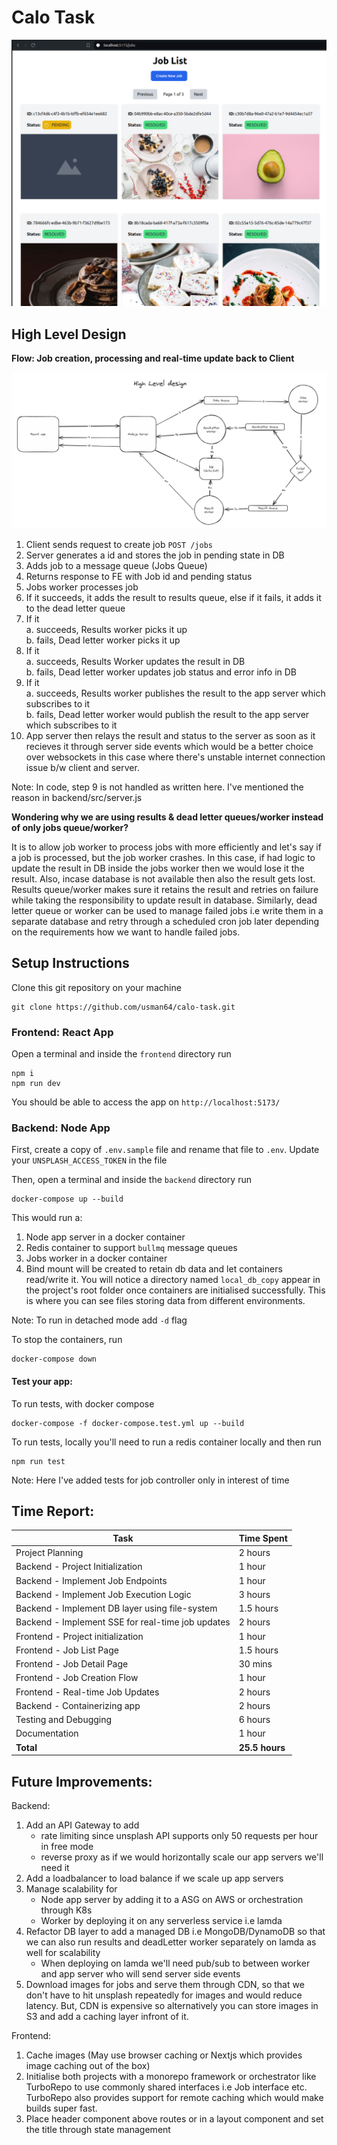 # Calo Task
![App screenshot](app.png)


## High Level Design
<strong>Flow: Job creation, processing and real-time update back to Client</strong>

![High level design](high-level-design.png)
1. Client sends request to create job `POST /jobs`
2. Server generates a id and stores the job in pending state in DB
3. Adds job to a message queue (Jobs Queue)
4. Returns response to FE with Job id and pending status
5. Jobs worker processes job
6. If it succeeds, it adds the result to results queue, else if it fails, it adds it to the dead letter queue
7. If it <br />
    a. succeeds, Results worker picks it up <br />
    b. fails, Dead letter worker picks it up
8. If it <br />
    a. succeeds, Results Worker updates the result in DB <br />
    b. fails, Dead letter worker updates job status and error info in DB
9. If it <br />
    a. succeeds, Results worker publishes the result to the app server which subscribes to it <br />
    b. fails, Dead letter worker would publish the result to the app server which subscribes to it
10. App server then relays the result and status to the server as soon as it recieves it through server side events which would be a better choice over websockets in this case where there's unstable internet connection issue b/w client and server. 

Note: In code, step 9 is not handled as written here. I've mentioned the reason in backend/src/server.js

<strong> Wondering why we are using results & dead letter queues/worker instead of only jobs queue/worker? </strong>

It is to allow job worker to process jobs with more efficiently and let's say if a job is processed, but the job worker crashes. In this case, if had logic to update the result in DB inside the jobs worker then we would lose it the result. Also, incase database is not available then also the result gets lost. Results queue/worker makes sure it retains the result and retries on failure while taking the responsibility to update result in database. Similarly, dead letter queue or worker can be used to manage failed jobs i.e write them in a separate database and retry through a scheduled cron job later depending on the requirements how we want to handle failed jobs.

## Setup Instructions

Clone this git repository on your machine
```
git clone https://github.com/usman64/calo-task.git
```

### Frontend: React App
Open a terminal and inside the `frontend` directory run 
```
npm i
npm run dev
```
You should be able to access the app on `http://localhost:5173/`


### Backend: Node App
First, create a copy of `.env.sample` file and rename that file to `.env`. Update your `UNSPLASH_ACCESS_TOKEN` in the file

Then, open a terminal and inside the `backend` directory run
```
docker-compose up --build
``` 
This would run a:
1. Node app server in a docker container
2. Redis container to support `bullmq` message queues
3. Jobs worker in a docker container
4. Bind mount will be created to retain db data and let containers read/write it. You will notice a directory named `local_db_copy` appear in the project's root folder once containers are initialised successfully. This is where you can see files storing data from different environments.

Note: To run in detached mode add `-d` flag

To stop the containers, run 
```
docker-compose down
```

#### Test your app:
To run tests, with docker compose
```
docker-compose -f docker-compose.test.yml up --build
```
To run tests, locally you'll need to run a redis container locally and then run
```
npm run test
```
Note: Here I've added tests for job controller only in interest of time

## Time Report:
| Task                                                    | Time Spent |
|---------------------------------------------------------|------------|
| Project Planning                                        | 2 hours    |
| Backend   - Project Initialization                      | 1 hour     |
| Backend   - Implement Job Endpoints                     | 1 hour     |
| Backend   - Implement Job Execution Logic               | 3 hours    |
| Backend   - Implement DB layer using file-system        | 1.5 hours  |
| Backend   - Implement SSE for real-time job updates     | 2 hours    |
| Frontend  - Project initialization                      | 1 hour     |
| Frontend  - Job List Page                               | 1.5 hours  |
| Frontend  - Job Detail Page                             | 30 mins    |
| Frontend  - Job Creation Flow                           | 1 hour     |
| Frontend  - Real-time Job Updates                       | 2 hours    |
| Backend   - Containerizing app                          | 2 hours    |
| Testing and Debugging                                   | 6 hours    |
| Documentation                                           | 1 hour     |
| **Total**                                               | **25.5 hours** |

## Future Improvements:
Backend:
1. Add an API Gateway to add
    - rate limiting since unsplash API supports only 50 requests per hour in free mode
    - reverse proxy as if we would horizontally scale our app servers we'll need it
2. Add a loadbalancer to load balance if we scale up app servers
2. Manage scalability for
    - Node app server by adding it to a ASG on AWS or orchestration through K8s
    - Worker by deploying it on any serverless service i.e lamda
3. Refactor DB layer to add a managed DB i.e MongoDB/DynamoDB so that we can also run results and deadLetter worker separately on lamda as well for scalability
    - When deploying on lamda we'll need pub/sub to between worker and app server who will send server side events
4. Download images for jobs and serve them through CDN, so that we don't have to hit unsplash repeatedly for images and would reduce latency. But, CDN is expensive so alternatively you can store images in S3 and add a caching layer infront of it.

Frontend:
1. Cache images (May use browser caching or Nextjs which provides image caching out of the box)
2. Initialise both projects with a monorepo framework or orchestrator like TurboRepo to use commonly shared interfaces i.e Job interface etc. TurboRepo also provides support for remote caching which would make builds super fast.
3. Place header component above routes or in a layout component and set the title through state management